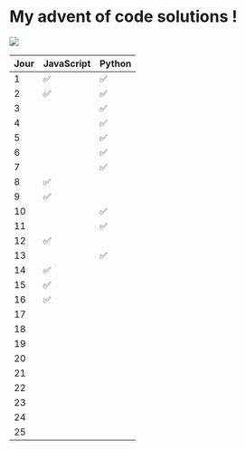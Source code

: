 # My advent of code solutions !
<img src = "https://camo.githubusercontent.com/471a6b3611a2fe5e4a9431ae7f4fbd57971dcf78d82d13a05307a06a969fd55c/68747470733a2f2f6d69726f2e6d656469756d2e636f6d2f6d61782f313230302f312a5874434d7745585a65325663482d6a666348774342512e6a706567" />

| Jour | JavaScript | Python |
|------|------------|--------|
| 1    | ✅          | ✅   |
| 2    | ✅         | ✅   |
| 3    |            | ✅     |
| 4    |            |  ✅    |
| 5    |            | ✅      |
| 6    |            | ✅      |
| 7    |            | ✅      |
| 8    |  ✅         |        |
| 9    | ✅           |        |
| 10   |            |   ✅        |
| 11   |            |     ✅     |
| 12   |     ✅       |        |
| 13   |            |   ✅     |
| 14   |    ✅        |        |
| 15   |       ✅     |        |
| 16   |     ✅       |        |
| 17   |            |        |
| 18   |            |        |
| 19   |            |        |
| 20   |            |        |
| 21   |            |        |
| 22   |            |        |
| 23   |            |        |
| 24   |            |        |
| 25   |            |        |

